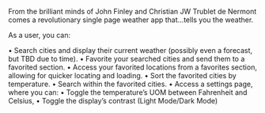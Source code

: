 From the brilliant minds of John Finley and Christian JW Trublet de Nermont comes a revolutionary single page weather app that…tells you the weather.

As a user, you can:

•	Search cities and display their current weather (possibly even a forecast, but TBD due to time).
•	Favorite your searched cities and send them to a favorited section.
•	Access your favorited locations from a favorites section, allowing for quicker locating and loading.
•	Sort the favorited cities by temperature.
•	Search within the favorited cities.
•	Access a settings page, where you can:
•	 Toggle the temperature’s UOM between Fahrenheit and Celsius,
•	 Toggle the display’s contrast (Light Mode/Dark Mode)